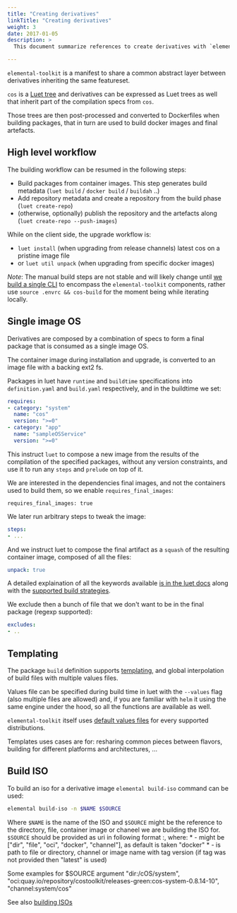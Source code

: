 ```yaml
---
title: "Creating derivatives"
linkTitle: "Creating derivatives"
weight: 3
date: 2017-01-05
description: >
  This document summarize references to create derivatives with `elemental-toolkit` by using the `luet` toolchain.

---
```


`elemental-toolkit` is a manifest to share a common abstract layer between derivatives inheriting the same featureset. 

`cos` is a [Luet tree](https://luet-lab.github.io/docs/docs/concepts/packages/specfile/#specfiles) and derivatives can be expressed as Luet trees as well that inherit part of the compilation specs from `cos`.

Those trees are then post-processed and converted to Dockerfiles when building packages, that in turn are used to build docker images and final artefacts.

## High level workflow

The building workflow can be resumed in the following steps:

- Build packages from container images. This step generates build metadata (`luet build` / `docker build` / `buildah` ..)
- Add repository metadata and create a repository from the build phase (`luet create-repo`)
- (otherwise, optionally) publish the repository and the artefacts along (`luet create-repo --push-images`)

While on the client side, the upgrade workflow is:
- `luet install` (when upgrading from release channels) latest cos on a pristine image file
- or `luet util unpack` (when upgrading from specific docker images)

*Note*: The manual build steps are not stable and will likely change until [we build a single CLI](https://github.com/rancher/elemental-toolkit/issues/108) to encompass the `elemental-toolkit` components, rather use `source .envrc && cos-build` for the moment being while iterating locally.

## Single image OS

Derivatives are composed by a combination of specs to form a final package that is consumed as a single image OS.

The container image during installation and upgrade, is converted to an image file with a backing ext2 fs. 

Packages in luet have `runtime` and `buildtime` specifications into `definition.yaml` and `build.yaml` respectively, and in the buildtime we set:

```yaml
requires:
- category: "system"
  name: "cos"
  version: ">=0"
- category: "app"
  name: "sampleOSService"
  version: ">=0"

```

This instruct `luet` to compose a new image from the results of the compilation of the specified packages, without any version constraints, and use it to run any `steps` and `prelude` on top of it.

We are interested in the dependencies final images, and not the containers used to build them, so we enable `requires_final_images`:

```
requires_final_images: true
```

We later run arbitrary steps to tweak the image:

```yaml
steps:
- ...
```

And we instruct luet to compose the final artifact as a `squash` of the resulting container image, composed of all the files:

```yaml
unpack: true
```

A detailed explaination of all the keywords available [is in the luet docs](https://luet-lab.github.io/docs/docs/concepts/packages/specfile/#keywords) along with the [supported build strategies](https://luet-lab.github.io/docs/docs/concepts/packages/specfile/#building-strategies).

We exclude then a bunch of file that we don't want to be in the final package (regexp supported):

```yaml
excludes:
- ..
```

## Templating

The package `build` definition supports [templating](https://luet-lab.github.io/docs/docs/concepts/packages/templates/), and global interpolation of build files with multiple values files.

Values file can be specified during build time in luet with the ```--values``` flag (also multiple files are allowed) and, if you are familiar with `helm` it using the same engine under the hood, so all the functions are available as well.

`elemental-toolkit` itself uses [default values files](https://github.com/rancher/elemental-toolkit/tree/master/values) for every supported distributions.

Templates uses cases are for: resharing common pieces between flavors, building for different platforms and architectures, ...


## Build ISO

To build an iso for a derivative image `elemental build-iso` command can be used:

```bash
elemental build-iso -n $NAME $SOURCE
```

Where `$NAME` is the name of the ISO and `$SOURCE` might be the reference to the directory, file, container image or chaneel we are building the ISO for. `$SOURCE` should be provided as uri in following format <sourceType>:<sourceName>, where:
    * <sourceType> - might be ["dir", "file", "oci", "docker", "channel"], as default is taken "docker"
    * <sourceName> - is path to file or directory, channel or image name with tag version (if tag was not provided then "latest" is used)

Some examples for $SOURCE argument "dir:/cOS/system", "oci:quay.io/repository/costoolkit/releases-green:cos-system-0.8.14-10", "channel:system/cos"

See also [building ISOs](../../creating-derivatives/build_iso)
